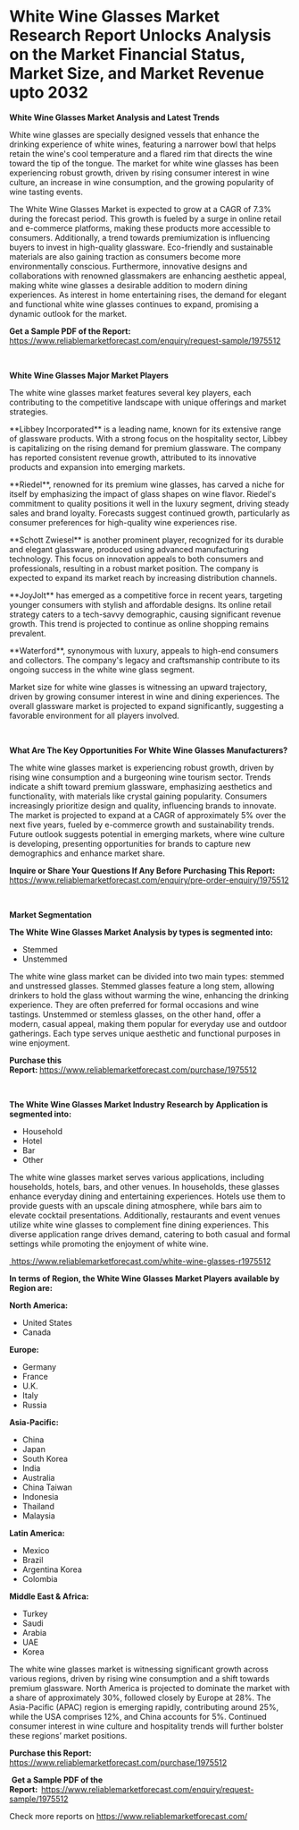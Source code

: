 <p><h1>White Wine Glasses Market Research Report Unlocks Analysis on the Market Financial Status, Market Size, and Market Revenue upto 2032</h1></p><p><strong>White Wine Glasses Market Analysis and Latest Trends</strong></p>
<p><p>White wine glasses are specially designed vessels that enhance the drinking experience of white wines, featuring a narrower bowl that helps retain the wine's cool temperature and a flared rim that directs the wine toward the tip of the tongue. The market for white wine glasses has been experiencing robust growth, driven by rising consumer interest in wine culture, an increase in wine consumption, and the growing popularity of wine tasting events.</p><p>The White Wine Glasses Market is expected to grow at a CAGR of 7.3% during the forecast period. This growth is fueled by a surge in online retail and e-commerce platforms, making these products more accessible to consumers. Additionally, a trend towards premiumization is influencing buyers to invest in high-quality glassware. Eco-friendly and sustainable materials are also gaining traction as consumers become more environmentally conscious. Furthermore, innovative designs and collaborations with renowned glassmakers are enhancing aesthetic appeal, making white wine glasses a desirable addition to modern dining experiences. As interest in home entertaining rises, the demand for elegant and functional white wine glasses continues to expand, promising a dynamic outlook for the market.</p></p>
<p><strong>Get a Sample PDF of the Report:&nbsp;</strong> <a href="https://www.reliablemarketforecast.com/enquiry/request-sample/1975512?utm_campaign=3461&utm_medium=2&utm_source=Github&utm_content=ia&utm_term=05042025&utm_id=white-wine-glasses">https://www.reliablemarketforecast.com/enquiry/request-sample/1975512</a></p>
<p>&nbsp;</p>
<p><strong>White Wine Glasses Major Market Players</strong></p>
<p><p>The white wine glasses market features several key players, each contributing to the competitive landscape with unique offerings and market strategies. </p><p>**Libbey Incorporated** is a leading name, known for its extensive range of glassware products. With a strong focus on the hospitality sector, Libbey is capitalizing on the rising demand for premium glassware. The company has reported consistent revenue growth, attributed to its innovative products and expansion into emerging markets.</p><p>**Riedel**, renowned for its premium wine glasses, has carved a niche for itself by emphasizing the impact of glass shapes on wine flavor. Riedel's commitment to quality positions it well in the luxury segment, driving steady sales and brand loyalty. Forecasts suggest continued growth, particularly as consumer preferences for high-quality wine experiences rise.</p><p>**Schott Zwiesel** is another prominent player, recognized for its durable and elegant glassware, produced using advanced manufacturing technology. This focus on innovation appeals to both consumers and professionals, resulting in a robust market position. The company is expected to expand its market reach by increasing distribution channels.</p><p>**JoyJolt** has emerged as a competitive force in recent years, targeting younger consumers with stylish and affordable designs. Its online retail strategy caters to a tech-savvy demographic, causing significant revenue growth. This trend is projected to continue as online shopping remains prevalent.</p><p>**Waterford**, synonymous with luxury, appeals to high-end consumers and collectors. The company's legacy and craftsmanship contribute to its ongoing success in the white wine glass segment.</p><p>Market size for white wine glasses is witnessing an upward trajectory, driven by growing consumer interest in wine and dining experiences. The overall glassware market is projected to expand significantly, suggesting a favorable environment for all players involved.</p></p>
<p>&nbsp;</p>
<p><strong>What Are The Key Opportunities For White Wine Glasses Manufacturers?</strong></p>
<p><p>The white wine glasses market is experiencing robust growth, driven by rising wine consumption and a burgeoning wine tourism sector. Trends indicate a shift toward premium glassware, emphasizing aesthetics and functionality, with materials like crystal gaining popularity. Consumers increasingly prioritize design and quality, influencing brands to innovate. The market is projected to expand at a CAGR of approximately 5% over the next five years, fueled by e-commerce growth and sustainability trends. Future outlook suggests potential in emerging markets, where wine culture is developing, presenting opportunities for brands to capture new demographics and enhance market share.</p></p>
<p><strong>Inquire or Share Your Questions If Any Before Purchasing This Report:</strong> <a href="https://www.reliablemarketforecast.com/enquiry/pre-order-enquiry/1975512?utm_campaign=3461&utm_medium=2&utm_source=Github&utm_content=ia&utm_term=05042025&utm_id=white-wine-glasses">https://www.reliablemarketforecast.com/enquiry/pre-order-enquiry/1975512</a></p>
<p>&nbsp;</p>
<p><strong>Market Segmentation</strong></p>
<p><strong>The White Wine Glasses Market Analysis by types is segmented into:</strong></p>
<p><ul><li>Stemmed</li><li>Unstemmed</li></ul></p>
<p><p>The white wine glass market can be divided into two main types: stemmed and unstressed glasses. Stemmed glasses feature a long stem, allowing drinkers to hold the glass without warming the wine, enhancing the drinking experience. They are often preferred for formal occasions and wine tastings. Unstemmed or stemless glasses, on the other hand, offer a modern, casual appeal, making them popular for everyday use and outdoor gatherings. Each type serves unique aesthetic and functional purposes in wine enjoyment.</p></p>
<p><strong>Purchase this Report:&nbsp;</strong><a href="https://www.reliablemarketforecast.com/purchase/1975512?utm_campaign=3461&utm_medium=2&utm_source=Github&utm_content=ia&utm_term=05042025&utm_id=white-wine-glasses">https://www.reliablemarketforecast.com/purchase/1975512</a></p>
<p>&nbsp;</p>
<p><strong>The White Wine Glasses Market Industry Research by Application is segmented into:</strong></p>
<p><ul><li>Household</li><li>Hotel</li><li>Bar</li><li>Other</li></ul></p>
<p><p>The white wine glasses market serves various applications, including households, hotels, bars, and other venues. In households, these glasses enhance everyday dining and entertaining experiences. Hotels use them to provide guests with an upscale dining atmosphere, while bars aim to elevate cocktail presentations. Additionally, restaurants and event venues utilize white wine glasses to complement fine dining experiences. This diverse application range drives demand, catering to both casual and formal settings while promoting the enjoyment of white wine.</p></p>
<p><a href="https://www.reliablemarketforecast.com/white-wine-glasses-r1975512?utm_campaign=3461&utm_medium=2&utm_source=Github&utm_content=ia&utm_term=05042025&utm_id=white-wine-glasses">&nbsp;https://www.reliablemarketforecast.com/white-wine-glasses-r1975512</a></p>
<p><strong>In terms of Region, the White Wine Glasses Market Players available by Region are:</strong></p>
<p>
    <p> <strong> North America: </strong>
        <ul>
            <li>United States</li>
            <li>Canada</li>
        </ul>
        </p> 
    <p> <strong> Europe: </strong>
        <ul>
            <li>Germany</li>
            <li>France</li>
            <li>U.K.</li>
            <li>Italy</li>
            <li>Russia</li>
        </ul>
        </p> 
    <p> <strong> Asia-Pacific: </strong>
        <ul>
            <li>China</li>
            <li>Japan</li>
            <li>South Korea</li>
            <li>India</li>
            <li>Australia</li>
            <li>China Taiwan</li>
            <li>Indonesia</li>
            <li>Thailand</li>
            <li>Malaysia</li>
        </ul>
        </p> 
    <p> <strong> Latin America: </strong>
        <ul>
            <li>Mexico</li>
            <li>Brazil</li>
            <li>Argentina Korea</li>
            <li>Colombia</li>
        </ul>
        </p> 
    <p> <strong> Middle East & Africa: </strong>
        <ul>
            <li>Turkey</li>
            <li>Saudi</li>
            <li>Arabia</li>
            <li>UAE</li>
            <li>Korea</li>
        </ul>
    </p>
    </p>
<p><p>The white wine glasses market is witnessing significant growth across various regions, driven by rising wine consumption and a shift towards premium glassware. North America is projected to dominate the market with a share of approximately 30%, followed closely by Europe at 28%. The Asia-Pacific (APAC) region is emerging rapidly, contributing around 25%, while the USA comprises 12%, and China accounts for 5%. Continued consumer interest in wine culture and hospitality trends will further bolster these regions’ market positions.</p></p>
<p><strong>Purchase this Report: </strong><a href="https://www.reliablemarketforecast.com/purchase/1975512?utm_campaign=3461&utm_medium=2&utm_source=Github&utm_content=ia&utm_term=05042025&utm_id=white-wine-glasses">https://www.reliablemarketforecast.com/purchase/1975512</a></p>
<p>&nbsp;<strong>Get a Sample PDF of the Report:&nbsp;&nbsp;</strong><a href="https://www.reliablemarketforecast.com/enquiry/request-sample/1975512?utm_campaign=3461&utm_medium=2&utm_source=Github&utm_content=ia&utm_term=05042025&utm_id=white-wine-glasses">https://www.reliablemarketforecast.com/enquiry/request-sample/1975512</a></p>
<p><strong></strong></p>
<p>Check more reports on <a href="https://www.reliablemarketforecast.com/?utm_campaign=3461&utm_medium=2&utm_source=Github&utm_content=ia&utm_term=05042025&utm_id=white-wine-glasses">https://www.reliablemarketforecast.com/</a></p>